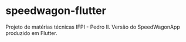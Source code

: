 # speedwagon-flutter

Projeto de matérias técnicas IFPI - Pedro II. Versão do SpeedWagonApp produzido em Flutter.
